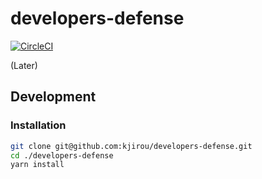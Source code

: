 # developers-defense

[![CircleCI](https://circleci.com/gh/kjirou/developers-defense.svg?style=svg)](https://circleci.com/gh/kjirou/developers-defense)

(Later)


## Development
### Installation

```bash
git clone git@github.com:kjirou/developers-defense.git
cd ./developers-defense
yarn install
```
